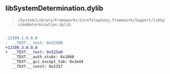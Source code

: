 ## libSystemDetermination.dylib

> `/System/Library/Frameworks/CoreTelephony.framework/Support/libSystemDetermination.dylib`

```diff

-12109.1.0.0.0
-  __TEXT.__text: 0x52588
+12109.3.0.0.0
+  __TEXT.__text: 0x525a0
   __TEXT.__auth_stubs: 0x1060
   __TEXT.__gcc_except_tab: 0x3e44
   __TEXT.__const: 0x2257

```
